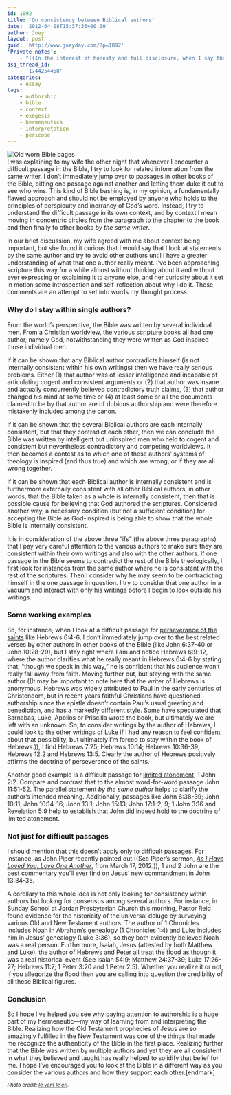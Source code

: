 ```yaml
---
id: 1892
title: 'On consistency between Biblical authors'
date: '2012-04-08T15:37:36+00:00'
author: Joey
layout: post
guid: 'http://www.joeyday.com/?p=1892'
'Private notes':
    - "((In the interest of honesty and full disclosure, when I say that a statement either agrees with or contradicts “the rest of the scriptures,” there is a very real possibility that what I actually mean is whether it is in harmony or discord with my pre-conceived Reformed worldview. In other words, I am keenly aware that I may be reading my already-held theological system into the text rather than drawing it out of the text, i.e., that I may be engaged in eisegesis instead of real exegesis.))\n\n<h3>Other random crap I probably shouldn't publish</h3>\n\nThe nine New Testament authors:\nAnonymous: Hebrews\nJames: James\nJohn: John, 1-2-3 John, Revelation\nJude: Jude\nLuke: Luke, Acts\nMark: Mark\nMatthew: Matthew\nPaul: Romans, 1-2 Corinthians, Galatians, Ephesians, Philippians, Colossians, 1-2 Thessalonians, 1-2 Timothy, Titus, Philemon\nPeter: 1-2 Peter\n\nOf the nine, I would say John, Paul, and Peter are the most Calvinistic authors. Maybe James is the only one I would say is possibly Arminian. (Haha, is it insane of me to characterize these authors in this way? If I truly believe in Reformed doctrines, which I do, shouldn’t I unequivocally affirm that all the authors were Calvinists? Maybe. Wasn’t Luther famous for insisting James shouldn’t be in the canon until he had a change of heart later in his lifetime? I don’t think I’m alone in my observations.)"
dsq_thread_id:
    - '1744254458'
categories:
    - essay
tags:
    - authorship
    - bible
    - context
    - exegesis
    - hermeneutics
    - interpretation
    - pericope
---
```


![](http://joeyday.com/wp-content/uploads/2012/04/2296855678_f348e0d954_b1.jpg "Old worn Bible pages")  
I was explaining to my wife the other night that whenever I encounter a difficult passage in the Bible, I try to look for related information from the same writer. I don’t immediately jump over to passages in other books of the Bible, pitting one passage against another and letting them duke it out to see who wins. This kind of Bible bashing is, in my opinion, a fundamentally flawed approach and should not be employed by anyone who holds to the principles of perspicuity and inerrancy of God’s word. Instead, I try to understand the difficult passage in its own context, and by context I mean moving in concentric circles from the paragraph to the chapter to the book and then finally to other books *by the same writer*.

In our brief discussion, my wife agreed with me about context being important, but she found it curious that I would say that I look at statements by the same author and try to avoid other authors until I have a greater understanding of what that one author really meant. I’ve been approaching scripture this way for a while almost without thinking about it and without ever expressing or explaining it to anyone else, and her curiosity about it set in motion some introspection and self-reflection about why I do it. These comments are an attempt to set into words my thought process.

### Why do I stay within single authors?

From the world’s perspective, the Bible was written by several individual men. From a Christian worldview, the various scripture books all had one author, namely God, notwithstanding they were written as God inspired those individual men.

If it can be shown that any Biblical author contradicts himself (is not internally consistent within his own writings) then we have really serious problems. Either (1) that author was of lesser intelligence and incapable of articulating cogent and consistent arguments or (2) that author was insane and actually concurrently believed contradictory truth claims, (3) that author changed his mind at some time or (4) at least some or all the documents claimed to be by that author are of dubious authorship and were therefore mistakenly included among the canon.

If it can be shown that the several Biblical authors are each internally consistent, but that they contradict each other, then we can conclude the Bible was written by intelligent but uninspired men who held to cogent and consistent but nevertheless contradictory and competing worldviews. It then becomes a contest as to which one of these authors’ systems of theology is inspired (and thus true) and which are wrong, or if they are all wrong together.

If it can be shown that each Biblical author is internally consistent and is furthermore externally consistent with all other Biblical authors, in other words, that the Bible taken as a whole is internally consistent, then that is possible cause for believing that God authored the scriptures. Considered another way, a necessary condition (but not a sufficient condition) for accepting the Bible as God-inspired is being able to show that the whole Bible is internally consistent.

It is in consideration of the above three “ifs” (the above three paragraphs) that I pay very careful attention to the various authors to make sure they are consistent within their own writings and also with the other authors. If one passage in the Bible seems to contradict the rest of the Bible theologically, I first look for instances from the same author where he is consistent with the rest of the scriptures. Then I consider why he may seem to be contradicting himself in the one passage in question. I try to consider that one author in a vacuum and interact with only his writings before I begin to look outside his writings.

### Some working examples

So, for instance, when I look at a difficult passage for [perseverance of the saints](http://www.theopedia.com/Perseverance_of_the_saints) like Hebrews 6:4-6, I don’t immediately jump over to the best related verses by other authors in other books of the Bible (like John 6:37-40 or John 10:28-29), but I stay right where I am and notice Hebrews 6:9-12, where the author clarifies what he really meant in Hebrews 6:4-6 by stating that, “though we speak in this way,” he is confident that his audience won’t really fall away from faith. Moving further out, but staying with the same author ((It may be important to note here that the writer of Hebrews is anonymous. Hebrews was widely attributed to Paul in the early centuries of Christendom, but in recent years faithful Christians have questioned authorship since the epistle doesn’t contain Paul’s usual greeting and benediction, and has a markedly different style. Some have speculated that Barnabas, Luke, Apollos or Priscilla wrote the book, but ultimately we are left with an unknown. So, to consider writings by the author of Hebrews, I could look to the other writings of Luke if I had any reason to feel confident about that possibility, but ultimately I’m forced to stay within the book of Hebrews.)), I find Hebrews 7:25; Hebrews 10:14; Hebrews 10:36-39; Hebrews 12:2 and Hebrews 13:5. Clearly the author of Hebrews positively affirms the doctrine of perseverance of the saints.

Another good example is a difficult passage for [limited atonement](http://www.theopedia.com/Definite_atonement), 1 John 2:2. Compare and contrast that to the almost word-for-word passage John 11:51-52. The parallel statement *by the same author* helps to clarify the author’s intended meaning. Additionally, passages like John 6:38-39; John 10:11; John 10:14-16; John 13:1; John 15:13; John 17:1-2, 9; 1 John 3:16 and Revelation 5:9 help to establish that John did indeed hold to the doctrine of limited atonement.

### Not just for difficult passages

I should mention that this doesn’t apply only to difficult passages. For instance, as John Piper recently pointed out ((See Piper’s sermon, *[As I Have Loved You, Love One Another](http://www.desiringgod.org/resource-library/sermons/as-i-have-loved-you-love-one-another)*, from March 17, 2012.)), 1 and 2 John are the best commentary you’ll ever find on Jesus’ new commandment in John 13:34-35.

A corollary to this whole idea is not only looking for consistency within authors but looking for consensus among several authors. For instance, in Sunday School at Jordan Presbyterian Church this morning, Pastor Reid found evidence for the historicity of the universal deluge by surveying various Old and New Testament authors. The author of 1 Chronicles includes Noah in Abraham’s genealogy (1 Chronicles 1:4) and Luke includes him in Jesus’ genealogy (Luke 3:36), so they both evidently believed Noah was a real person. Furthermore, Isaiah, Jesus (attested by both Matthew and Luke), the author of Hebrews and Peter all treat the flood as though it was a real historical event (See Isaiah 54:9; Matthew 24:37-39; Luke 17:26-27; Hebrews 11:7; 1 Peter 3:20 and 1 Peter 2:5). Whether you realize it or not, if you allegorize the flood then you are calling into question the credibility of all these Biblical figures.

### Conclusion

So I hope I’ve helped you see why paying attention to authorship is a huge part of my hermeneutic—my way of learning from and interpreting the Bible. Realizing how the Old Testament prophecies of Jesus are so amazingly fulfilled in the New Testament was one of the things that made me recognize the authenticity of the Bible in the first place. Realizing further that the Bible was written by multiple authors and yet they are all consistent in what they believed and taught has really helped to solidify that belief for me. I hope I’ve encouraged you to look at the Bible in a different way as you consider the various authors and how they support each other.\[endmark\]

<small>*Photo credit: [le vent le cri](http://www.flickr.com/photos/21836224@N02/2296855678/).*</small>